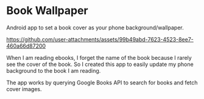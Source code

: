 Book Wallpaper
==============

Android app to set a book cover as your phone background/wallpaper.



https://github.com/user-attachments/assets/99b49abd-7623-4523-8ee7-460a66d87200



When I am reading ebooks, I forget the name of the book because I
rarely see the cover of the book. So I created this app to easily
update my phone background to the book I am reading.

The app works by querying Google Books API to search for books
and fetch cover images.
